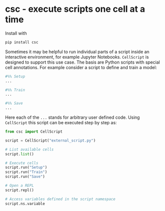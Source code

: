 # csc - execute scripts one cell at a time

Install with

```bash
pip install csc
```

Sometimes it may be helpful to run individual parts of a script inside an
interactive environment, for example Jupyter Notebooks. `CellScript` is designed
to support this use case. The basis are Python scripts with special cell
annotations. For example consider a script to define and train a model:

```python
#%% Setup
...

#%% Train
...

#%% Save  
...
```


Here each of the `...` stands for arbitrary user defined code. Using
`CellScript` this script can be executed step by step as:

```python
from csc import CellScript

script = CellScript("external_script.py")

# List available cells
script.list()

# Execute cells
script.run("Setup")
script.run("Train")
script.run("Save")

# Open a REPL
script.repl()

# Access variables defined in the script namespace
script.ns.variable
``` 
